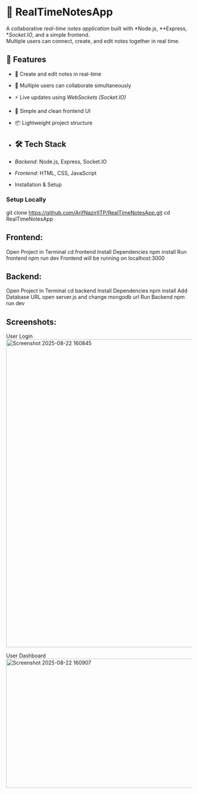 # 📓 RealTimeNotesApp

A collaborative *real-time notes application* built with *Node.js, **Express, **Socket.IO*, and a simple frontend.  
Multiple users can connect, create, and edit notes together in real time.  

## 🚀 Features

- 📝 Create and edit notes in real-time  
- 👥 Multiple users can collaborate simultaneously  
- ⚡ Live updates using *WebSockets (Socket.IO)*  
- 🎨 Simple and clean frontend UI  
- 📦 Lightweight project structure

- ## 🛠️ Tech Stack

- *Backend*: Node.js, Express, Socket.IO  
- *Frontend*: HTML, CSS, JavaScript
- Installation & Setup

### Setup Locally
git clone https://github.com/ArifNazirIITP/RealTimeNotesApp.git
cd RealTimeNotesApp
## Frontend:
Open Project in Terminal cd frontend
Install Dependencies npm install
Run frontend npm run dev
Frontend will be running on localhost:3000

## Backend:
Open Project in Terminal cd backend
Install Dependencies npm install
Add Database URL open server.js and change mongodb url
Run Backend npm run dev

## Screenshots:
User Login
<img width="1825" height="833" alt="Screenshot 2025-08-22 160845" src="https://github.com/user-attachments/assets/449f860d-873b-42b4-a0a0-986f6bdbb995" />

User Dashboard
<img width="1322" height="349" alt="Screenshot 2025-08-22 160907" src="https://github.com/user-attachments/assets/6663c3ac-5cb3-47cc-8bfd-bd61c2a9e040" />



